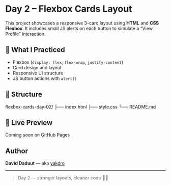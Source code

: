 # Day 2 – Flexbox Cards Layout

This project showcases a responsive 3-card layout using **HTML** and **CSS Flexbox**. It includes small JS alerts on each button to simulate a “View Profile” interaction.

## 🧠 What I Practiced

- Flexbox (`display: flex`, `flex-wrap`, `justify-content`)
- Card design and layout
- Responsive UI structure
- JS button actions with `alert()`

## 🧱 Structure

flexbox-cards-day-02/
├── index.html
├── style.css
└── README.md


## 🚀 Live Preview

Coming soon on GitHub Pages

## Author

**David Daduut** — aka [yakdro](https://github.com/yakdro)

---

> Day 2 — stronger layouts, cleaner code 💪🏽
